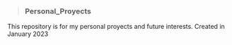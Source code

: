 > ### Personal_Proyects

This repository is for my personal proyects and future interests.
Created in January 2023

